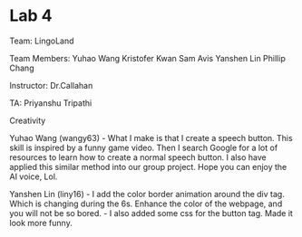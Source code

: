 # Lab 4

Team: LingoLand

Team Members:
Yuhao Wang
Kristofer Kwan
Sam Avis
Yanshen Lin
Phillip Chang

Instructor:
Dr.Callahan

TA:
Priyanshu Tripathi

Creativity

Yuhao Wang (wangy63)
	- What I make is that I create a speech button. This skill is inspired by a funny game video. Then I search Google for a lot of resources to learn how to create a normal speech button. I also have applied this similar method into our group project. Hope you can enjoy the AI voice, Lol.

Yanshen Lin (liny16)
	- I add the color border animation around the div tag. Which is changing during the 6s. Enhance the color of the webpage, and you will not be so bored.
	- I also added some css for the button tag. Made it look more funny. 
